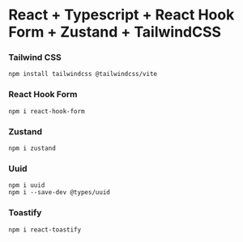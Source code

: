 # React + Typescript + React Hook Form + Zustand + TailwindCSS

### Tailwind CSS
```
npm install tailwindcss @tailwindcss/vite
```
### React Hook Form
```
npm i react-hook-form
```
### Zustand
```
npm i zustand
```
### Uuid
```
npm i uuid
npm i --save-dev @types/uuid
```
### Toastify
```
npm i react-toastify
```

